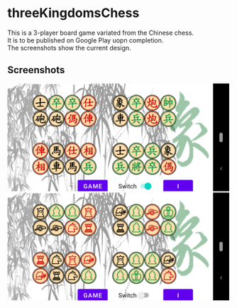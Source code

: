 # threeKingdomsChess
This is a 3-player board game variated from the Chinese chess.<br>
It is to be published on Google Play uopn completion.<br>
The screenshots show the current design.

## Screenshots

<img src="screenshots/screenshot1.png" alt="Screenshot 1" width="500"/> <br> <img src="screenshots/screenshot2.png" alt="Screenshot 2" width="500"/>

